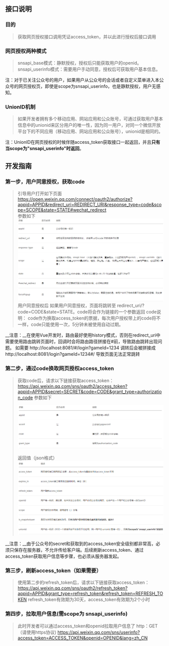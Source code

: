 ## 接口说明
### 目的
> 获取网页授权接口调用凭证access_token，并以此进行授权后接口调用

### 网页授权两种模式

>snsapi_base模式：静默授权，授权后只能获取用户的openid。
>snsapi_userinfo模式：需要用户手动同意，授权后可获取用户基本信息。

注：对于已关注公众号的用户，如果用户从公众号的会话或者自定义菜单进入本公众号的网页授权页，即使是scope为snsapi_userinfo，也是静默授权，用户无感知。

### UnionID机制

> 如果开发者拥有多个移动应用、网站应用和公众账号，可通过获取用户基本信息中的unionid来区分用户的唯一性，因为同一用户，对同一个微信开放平台下的不同应用（移动应用、网站应用和公众账号），unionid是相同的。

注：UnionID在网页授权的时候伴随access_token获取接口一起返回，并且**只有当scope为"snsapi_userinfo"时返回**。

## 开发指南

### 第一步，用户同意授权，获取code

> 引导用户打开如下页面
> https://open.weixin.qq.com/connect/oauth2/authorize?appid=APPID&redirect_uri=REDIRECT_URI&response_type=code&scope=SCOPE&state=STATE#wechat_redirect  
> 参数如下  
> ![图1](./image/1.png)
> 用户同意授权后
> 如果用户同意授权，页面将跳转至 redirect_uri/?code=CODE&state=STATE。code将会作为链接的一个参数返回
> code说明：
> code作为换取access_token的票据，每次用户授权带上的code将不一样，code只能使用一次，5分钟未被使用自动过期。

__注意：__在使用Vue开发时，路由最好使用history模式，否则在redirect_uri中需要使用路由跳转页面时，回调时会将路由路径拼接在#前，导致路由跳转出现问题。
如需要
http://localhost:8081/#/login?gameId=1234
调转后会被拼接成
http://localhost:8081/login?gameId=1234#/
导致页面无法正常跳转

### 第二步，通过code换取网页授权access_token

> 获取code后，请求以下链接获取access_token：
> https://api.weixin.qq.com/sns/oauth2/access_token?appid=APPID&secret=SECRET&code=CODE&grant_type=authorization_code
> 参数如下
>
> ![图片2](./image/Image(4).png)
>
> 返回值（json格式）![img](./image/Image(5).png)

__注意：__由于公众号的secret和获取到的access_token安全级别都非常高，必须只保存在服务器，不允许传给客户端。后续刷新access_token、通过access_token获取用户信息等步骤，也必须从服务器发起。

### 第三步，刷新access_token（如果需要）
> 使用第二步的refresh_token后，请求以下链接获取access_token：
> https://api.weixin.qq.com/sns/oauth2/refresh_token?appid=APPID&grant_type=refresh_token&refresh_token=REFRESH_TOKEN
> refresh_token有效期为30天，access_token有效期为2个小时

### 第四步，拉取用户信息(需scope为 snsapi_userinfo)

> 此时开发者可以通过access_token和openid拉取用户信息了
> http：GET（请使用https协议)
> https://api.weixin.qq.com/sns/userinfo?access_token=ACCESS_TOKEN&openid=OPENID&lang=zh_CN

